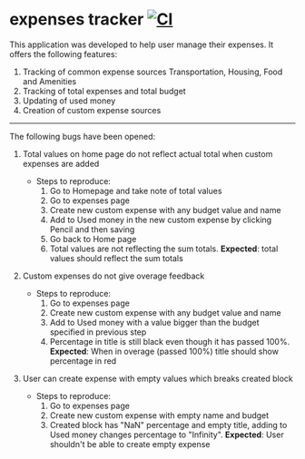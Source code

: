# expenses tracker [![CI](https://github.com/InnoWave-Tech/expenses-tracker-react/actions/workflows/deploy.yml/badge.svg)](https://github.com/InnoWave-Tech/expenses-tracker-react/actions/workflows/deploy.yml)

This application was developed to help user manage their expenses. It offers the following features:

1. Tracking of common expense sources Transportation, Housing, Food and Amenities
2. Tracking of total expenses and total budget
3. Updating of used money
4. Creation of custom expense sources

<hr>

The following bugs have been opened:

1. Total values on home page do not reflect actual total when custom expenses are added

   - Steps to reproduce:
     1. Go to Homepage and take note of total values
     2. Go to expenses page
     3. Create new custom expense with any budget value and name
     4. Add to Used money in the new custom expense by clicking Pencil and then saving
     5. Go back to Home page
     6. Total values are not reflecting the sum totals. **Expected**: total values should reflect the sum totals

2. Custom expenses do not give overage feedback

   - Steps to reproduce:
     1. Go to expenses page
     2. Create new custom expense with any budget value and name
     3. Add to Used money with a value bigger than the budget specified in previous step
     4. Percentage in title is still black even though it has passed 100%. **Expected**: When in overage (passed 100%) title should show percentage in red

3. User can create expense with empty values which breaks created block
   - Steps to reproduce:
     1. Go to expenses page
     2. Create new custom expense with empty name and budget
     3. Created block has "NaN" percentage and empty title, adding to Used money changes percentage to "Infinity". **Expected**: User shouldn't be able to create empty expense
